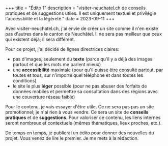 +++
title = "Édito 1"
description = "visiter-neuchatel.ch de conseils pratiques et de suggestions utiles. Il est uniquement textuel et privilégie l'accessbilité et la légèreté."
date = 2023-09-11
+++

Avec visiter-neuchatel.ch, j'ai envie de créer un site comme il n'en existe pas d'autres dans le canton de Neuchâtel. Il ne sera pas meilleur que ceux qui existent déjà; il sera différent.

Pour ce projet, j'ai décidé de lignes directrices claires:

- pas d'images, seulement du **texte** (parce qu'il y a déjà des images partout et que les mots me parlent mieux)
- une **accessibilité** maximale (pour qu'il puisse être consulté partout, par toutes et tous, sur n'importe quel téléphone et dans toutes les conditions)
- le site le plus **léger** possible (pour ne pas abuser des forfaits de données mobiles et permettre sa consultation dans des régions avec une couverture réseau faible)

Pour le contenu, je vais essayer d'être utile. Ce ne sera pas pas un site promotionnel; je n'ai rien à vous vendre. Ce sera un site de **conseils pratiques** et de **suggestions**. Pour valoriser ce contenu, les liens internes seront nombreux et contextuels (mêmes thématiques, lieux proches, etc.).

De temps en temps, je publierai un édito pour donner des nouvelles du projet. Vous venez de lire le premier. Je me mets à la rédaction.